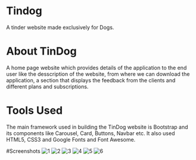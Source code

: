 # Tindog
A tinder website made exclusively for Dogs.
# About TinDog
A home page website which provides details of the application to the end user like the desscription of the website, from where we can download the application, a section that displays the feedback from the clients and different plans and subscriptions.

# Tools Used
The main framework used in building the TinDog website is Bootstrap and its components like Carousel, Card, Buttons, Navbar etc. It also used HTML5, CSS3 and Google Fonts and Font Awesome.

#Screenshots
![1](https://user-images.githubusercontent.com/104431269/171844785-30d75a47-c562-4ad1-a127-1116f367ceb8.png)
![2](https://user-images.githubusercontent.com/104431269/171844812-9030d7fb-970c-4e15-ab52-eff3e258e526.png)
![3](https://user-images.githubusercontent.com/104431269/171844820-604f4338-9254-465c-8abb-873a775b809c.png)
![4](https://user-images.githubusercontent.com/104431269/171844826-01636d2a-e836-493f-9503-7ff1c4d2c531.png)
![5](https://user-images.githubusercontent.com/104431269/171844834-5d3a2319-8073-48d9-b6cb-e07a944fdce1.png)
![6](https://user-images.githubusercontent.com/104431269/171844839-a7f397d8-e206-4577-b33b-16c2e06f1f03.png)
